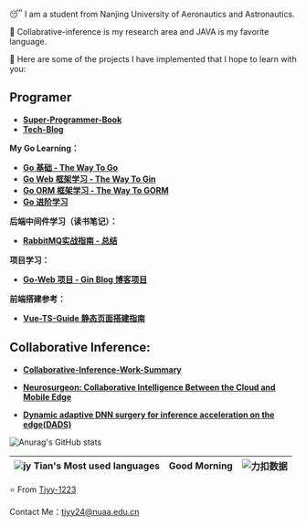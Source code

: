 😴 I am a student from Nanjing University of Aeronautics and Astronautics. 

📗 Collabrative-inference is my research area and JAVA is my favorite language.	

🥳 Here are some of the projects I have implemented that I hope to learn with you:

## Programer

+ **[Super-Programmer-Book](https://github.com/Tjyy-1223/Super-Java-Book)**
+ **[Tech-Blog](https://github.com/Tjyy-1223/Super-Programmer-Book/blob/master/%E6%A1%86%E6%9E%B6%E4%B8%8E%E5%BA%94%E7%94%A8/blog/%E5%8D%9A%E5%AE%A2%E6%8E%A8%E8%8D%90%20-%20%E6%A1%86%E6%9E%B6%E4%B8%8E%E4%B8%AD%E9%97%B4%E4%BB%B6.md)**

**My Go Learning：**

+ **[Go 基础 - The Way To Go](https://github.com/Tjyy-1223/The-Way-To-Go)**
+ **[Go Web 框架学习 - The Way To Gin](https://github.com/Tjyy-1223/The-Way-To-Gin)**
+ **[Go ORM 框架学习 - The Way To GORM](https://github.com/Tjyy-1223/The-Way-To-Gorm/tree/main)**
+ **[Go 进阶学习]()**

**后端中间件学习（读书笔记）：**

+ [**RabbitMQ实战指南 - 总结**](https://github.com/Tjyy-1223/Super-Programmer-Book/tree/master/%E6%B7%B1%E5%85%A5%E4%B8%8E%E8%BF%9B%E9%98%B6/3-MQ/%3CRabbitMQ%E5%AE%9E%E6%88%98%E6%8C%87%E5%8D%97%3E)

**项目学习：**

+ **[Go-Web 项目 - Gin Blog 博客项目](https://github.com/Tjyy-1223/Gin-Vue-Admin/tree/main)**

**前端搭建参考：**

+ [**Vue-TS-Guide 静态页面搭建指南**](https://github.com/Tjyy-1223/Vue-TS-Guide)

## **Collaborative Inference:**

+ **[Collaborative-Inference-Work-Summary](https://github.com/Tjyy-1223/Collaborative-Inference-Work-Summary)**

+ **[Neurosurgeon: Collaborative Intelligence Between the Cloud and Mobile Edge](https://github.com/Tjyy-1223/Neurosurgeon)**
+ **[Dynamic adaptive DNN surgery for inference acceleration on the edge(DADS)](https://github.com/Tjyy-1223/DADS)**



![Anurag's GitHub stats](https://github-readme-stats-sigma-five.vercel.app/api?username=Tjyy-1223&theme=deafult&show_icons=true)



| ![jy Tian's Most used languages](https://github-readme-stats-sigma-five.vercel.app/api/top-langs/?username=Tjyy-1223&layout=compact&hide_border=true&langs_count=10) | Good Morning | ![力扣数据](https://stats.justsong.cn/api/leetcode?username=Jy_Tian&cn=true) |
| :----------------------------------------------------------: | :----------: | :----------------------------------------------------------: |



⭐️ From [Tjyy-1223](https://github.com/Tjyy-1223)

Contact Me：tjyy24@nuaa.edu.cn
